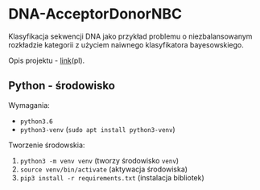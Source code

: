 # DNA-AcceptorDonorNBC
Klasyfikacja sekwencji DNA jako przykład problemu o niezbalansowanym rozkładzie kategorii z użyciem naiwnego klasyfikatora bayesowskiego.

Opis projektu - [link](https://staff.elka.pw.edu.pl/~rbiedrzy/MOW/opisAraDNA.html)(pl).

## Python - środowisko
Wymagania:
- `python3.6`
- `python3-venv` (`sudo apt install python3-venv`)

Tworzenie środowskia:
1. `python3 -m venv venv` (tworzy środowisko `venv`)
2. `source venv/bin/activate` (aktywacja środowiska)
3. `pip3 install -r requirements.txt` (instalacja bibliotek)
